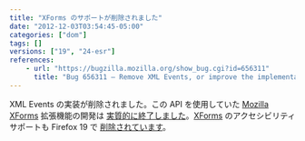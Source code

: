 ```yaml
---
title: "XForms のサポートが削除されました"
date: "2012-12-03T03:54:45-05:00"
categories: ["dom"]
tags: []
versions: ["19", "24-esr"]
references:
    - url: "https://bugzilla.mozilla.org/show_bug.cgi?id=656311"
      title: "Bug 656311 – Remove XML Events, or improve the implementation"
---
```

XML Events の実装が削除されました。この API を使用していた [Mozilla XForms](https://addons.mozilla.org/firefox/addon/mozilla-xforms/) 拡張機能の開発は [実質的に終了しました](https://www.philipp-wagner.com/blog/2011/07/the-future-of-mozilla-xforms/)。[XForms](https://developer.mozilla.org/docs/XForms) のアクセシビリティサポートも Firefox 19 で [削除されています](https://bugzilla.mozilla.org/show_bug.cgi?id=811729)。
